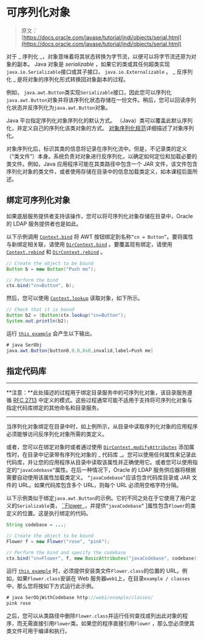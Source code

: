 # 可序列化对象

> 原文： [https://docs.oracle.com/javase/tutorial/jndi/objects/serial.html](https://docs.oracle.com/javase/tutorial/jndi/objects/serial.html)

对于 _ 序列化 _，对象意味着将其状态转换为字节流，以便可以将字节流还原为对象的副本。 Java 对象是 _serializable_ ，如果它的类或其任何超类实现`java.io.Serializable`接口或其子接口， `java.io.Externalizable` 。 _ 反序列化 _ 是将对象的序列化形式转换回对象副本的过程。

例如， `java.awt.Button`类实现`Serializable`接口，因此您可以序列化`java.awt.Button`对象并将该序列化状态存储在一份文件。稍后，您可以回读序列化状态并反序列化为`java.awt.Button`对象。

Java 平台指定序列化对象序列化的默认方式。 （Java）类可以覆盖此默认序列化，并定义自己的序列化该类对象的方式。 [对象序列化规范](https://docs.oracle.com/javase/8/docs/technotes/guides/serialization/index.html)详细描述了对象序列化。

对象序列化后，标识其类的信息将记录在序列化流中。但是，不记录类的定义（“类文件”）本身。系统负责对对象进行反序列化，以确定如何定位和加载必要的类文件。例如，Java 应用程序可能在其类路径中包含一个 JAR 文件，该文件包含序列化对象的类文件，或者使用存储在目录中的信息加载类定义，如本课程后面所述。

## 绑定可序列化对象

如果底层服务提供者支持该操作，您可以将可序列化对象存储在目录中，Oracle 的 LDAP 服务提供者也是如此。

以下示例调用 [`Context.bind`](https://docs.oracle.com/javase/8/docs/api/javax/naming/Context.html#bind-javax.naming.Name-java.lang.Object-) 将 AWT 按钮绑定到名称`“cn = Button”`。要将属性与新绑定相关联，请使用 [`DirContext.bind`](https://docs.oracle.com/javase/8/docs/api/javax/naming/directory/DirContext.html#bind-javax.naming.Name-java.lang.Object-javax.naming.directory.Attributes-) 。要覆盖现有绑定，请使用 [`Context.rebind`](https://docs.oracle.com/javase/8/docs/api/javax/naming/Context.html#rebind-javax.naming.Name-java.lang.Object-) 和 [`DirContext.rebind`](https://docs.oracle.com/javase/8/docs/api/javax/naming/directory/DirContext.html#rebind-javax.naming.Name-java.lang.Object-javax.naming.directory.Attributes-) 。

```java
// Create the object to be bound
Button b = new Button("Push me");

// Perform the bind
ctx.bind("cn=Button", b);

```

然后，您可以使用 [`Context.lookup`](https://docs.oracle.com/javase/8/docs/api/javax/naming/Context.html#lookup-javax.naming.Name-) 读取对象，如下所示。

```java
// Check that it is bound
Button b2 = (Button)ctx.lookup("cn=Button");
System.out.println(b2);

```

运行 [`this example`](examples/SerObj.java) 会产生以下输出。

```java
# java SerObj
java.awt.Button[button0,0,0,0x0,invalid,label=Push me]

```

## 指定代码库

* * *

**注意：**此处描述的过程用于绑定目录服务中的可序列化对象，该目录服务遵循 [RFC 2713](http://www.ietf.org/rfc/rfc2713.txt) 中定义的模式。这些过程通常可能不适用于支持将可序列化对象与指定代码库绑定的其他命名和目录服务。

* * *

当序列化对象绑定在目录中时，如上例所示，从目录中读取序列化对象的应用程序必须能够访问反序列化对象所需的类定义。

或者，您可以在绑定对象时或者通过使用 [`DirContext.modifyAttributes`](https://docs.oracle.com/javase/8/docs/api/javax/naming/directory/DirContext.html#modifyAttributes-javax.naming.Name-int-javax.naming.directory.Attributes-) 添加属性时，在目录中记录带有序列化对象的 _ 代码库 _。您可以使用任何属性来记录此代码库，并让您的应用程序从目录中读取该属性并正确使用它。或者您可以使用指定的`“javaCodebase”`属性。在后一种情况下，Oracle 的 LDAP 服务供应器将根据需要自动使用该属性加载类定义。 `“javaCodebase”`应该包含代码库目录或 JAR 文件的 URL。如果代码库包含多个 URL，则每个 URL 必须用空格字符分隔。

以下示例类似于绑定`java.awt.Button`的示例。它的不同之处在于它使用了用户定义的`Serializable`类， [``Flower` `](examples/Flower.java)，并提供`“javaCodebase”` ]属性包含`Flower`的类定义的位置。这是执行绑定的代码。

```java
String codebase = ...;

// Create the object to be bound
Flower f = new Flower("rose", "pink");

// Perform the bind and specify the codebase
ctx.bind("cn=Flower", f, new BasicAttributes("javaCodebase", codebase));

```

运行 [`this example`](examples/SerObjWithCodebase.java) 时，必须提供安装类文件`Flower.class`的位置的 URL。例如，如果`Flower.class`安装在 Web 服务器`web1`上，在目录`example / classes`中，那么您将按如下方式运行此示例。

```java
# java SerObjWithCodebase http://web1/example/classes/
pink rose

```

之后，您可以从类路径中删除`Flower.class`并运行任何查找或列出此对象的程序，而无需直接引用`Flower`类。如果您的程序直接引用`Flower` ，那么您必须使其类文件可用于编译和执行。